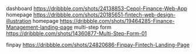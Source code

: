 dashboard https://dribbble.com/shots/24138853-Cepol-Finance-Web-App
homepage https://dribbble.com/shots/20185651-fintech-web-design-illustration
homepage https://dribbble.com/shots/19464285-Finance-Management-landing-page
multi-step form https://dribbble.com/shots/14360877-Multi-Step-Form-01


finpay https://dribbble.com/shots/24820686-Finpay-Fintech-Landing-Page